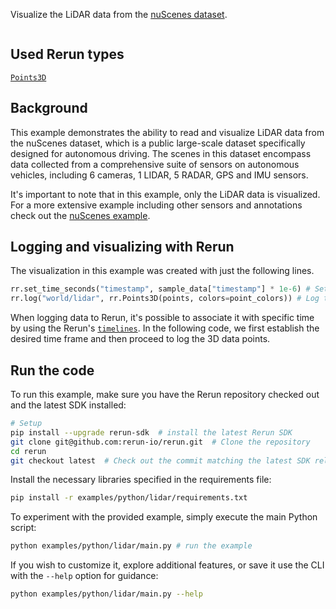 <!--[metadata]
title = "Lidar"
tags = ["Lidar", "3D"]
thumbnail = "https://static.rerun.io/lidar/caaf3b9531e50285442d17f0bc925eb7c8e12246/480w.png"
thumbnail_dimensions = [480, 480]
-->

Visualize the LiDAR data from the [nuScenes dataset](https://www.nuscenes.org/).

<picture>
  <img src="https://static.rerun.io/lidar/bcea9337044919c1524429bd26bc51a3c4db8ccb/full.png" alt="">
  <source media="(max-width: 480px)" srcset="https://static.rerun.io/lidar/bcea9337044919c1524429bd26bc51a3c4db8ccb/480w.png">
  <source media="(max-width: 768px)" srcset="https://static.rerun.io/lidar/bcea9337044919c1524429bd26bc51a3c4db8ccb/768w.png">
  <source media="(max-width: 1024px)" srcset="https://static.rerun.io/lidar/bcea9337044919c1524429bd26bc51a3c4db8ccb/1024w.png">
  <source media="(max-width: 1200px)" srcset="https://static.rerun.io/lidar/bcea9337044919c1524429bd26bc51a3c4db8ccb/1200w.png">
</picture>

## Used Rerun types
[`Points3D`](https://www.rerun.io/docs/reference/types/archetypes/points3d)

## Background
This example demonstrates the ability to read and visualize LiDAR data from the nuScenes dataset, which is a public large-scale dataset specifically designed for autonomous driving.
The scenes in this dataset encompass data collected from a comprehensive suite of sensors on autonomous vehicles, including 6 cameras, 1 LIDAR, 5 RADAR, GPS and IMU sensors.


It's important to note that in this example, only the LiDAR data is visualized. For a more extensive example including other sensors and annotations check out the [nuScenes example](https://www.rerun.io/examples/robotics/nuscenes).

## Logging and visualizing with Rerun

The visualization in this example was created with just the following lines.


```python
rr.set_time_seconds("timestamp", sample_data["timestamp"] * 1e-6) # Setting the time
rr.log("world/lidar", rr.Points3D(points, colors=point_colors)) # Log the 3D data
```

When logging data to Rerun, it's possible to associate it with specific time by using the Rerun's [`timelines`](https://www.rerun.io/docs/concepts/timelines).
In the following code, we first establish the desired time frame and then proceed to log the 3D data points.

## Run the code
To run this example, make sure you have the Rerun repository checked out and the latest SDK installed:
```bash
# Setup
pip install --upgrade rerun-sdk  # install the latest Rerun SDK
git clone git@github.com:rerun-io/rerun.git  # Clone the repository
cd rerun
git checkout latest  # Check out the commit matching the latest SDK release
```
Install the necessary libraries specified in the requirements file:
```bash
pip install -r examples/python/lidar/requirements.txt
```
To experiment with the provided example, simply execute the main Python script:
```bash
python examples/python/lidar/main.py # run the example
```
If you wish to customize it, explore additional features, or save it use the CLI with the `--help` option for guidance:
```bash
python examples/python/lidar/main.py --help
```
